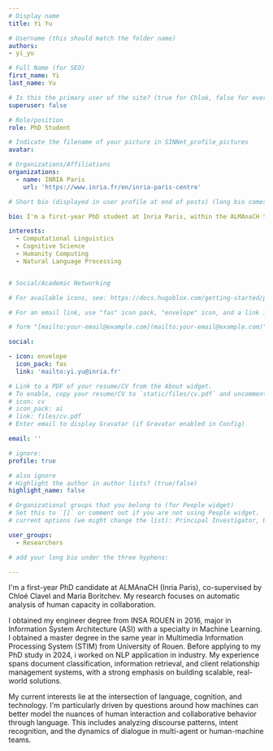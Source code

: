```yaml
---
# Display name
title: Yi Yu

# Username (this should match the folder name)
authors:
- yi_yu

# Full Name (for SEO)
first_name: Yi
last_name: Yu

# Is this the primary user of the site? (true for Chloé, false for everyone else)
superuser: false

# Role/position
role: PhD Student

# Indicate the filename of your picture in SINNet_profile_pictures
avatar:

# Organizations/Affiliations
organizations:
  - name: INRIA Paris
    url: 'https://www.inria.fr/en/inria-paris-centre'

# Short bio (displayed in user profile at end of posts) (long bio comes later)

bio: I'm a first-year PhD student at Inria Paris, within the ALMAnaCH team. My research focuses on analyzing human capacity in collaboration using conversational data. 

interests:
  - Computational Linguistics
  - Cognitive Science
  - Humanity Computing
  - Natural Language Processing


# Social/Academic Networking

# For available icons, see: https://docs.hugoblox.com/getting-started/page-builder/#icons

# For an email link, use "fas" icon pack, "envelope" icon, and a link in the

# form "[mailto:your-email@example.com](mailto:your-email@example.com)" or "#contact" for contact widget.

social:

- icon: envelope
  icon_pack: fas
  link: 'mailto:yi.yu@inria.fr'

# Link to a PDF of your resume/CV from the About widget.
# To enable, copy your resume/CV to `static/files/cv.pdf` and uncomment the lines below.
# icon: cv
# icon_pack: ai
# link: files/cv.pdf
# Enter email to display Gravatar (if Gravatar enabled in Config)

email: ''

# ignore:
profile: true

# also ignore
# Highlight the author in author lists? (true/false)
highlight_name: false

# Organizational groups that you belong to (for People widget)
# Set this to `[]` or comment out if you are not using People widget.
# current options (we might change the list): Principal Investigator, Researchers, Grad Students, Administration, Visitors, Alumni.

user_groups:
  - Researchers

# add your long bio under the three hyphens:

---
```


I'm a first-year PhD candidate at ALMAnaCH (Inria Paris), co-supervised by Chloé Clavel and Maria Boritchev. My research focuses on automatic analysis of human capacity in collaboration.

I obtained my engineer degree from INSA ROUEN in 2016, major in Information System Architecture (ASI) with a specialty in Machine Learning. I obtained a master degree in the same year in Multimedia Information Processing System (STIM) from University of Rouen. Before applying to my PhD study in 2024, i worked on NLP application in industry. My experience spans document classification, information retrieval, and client relationship management systems, with a strong emphasis on building scalable, real-world solutions.

My current interests lie at the intersection of language, cognition, and technology. I'm particularly driven by questions around how machines can better model the nuances of human interaction and collaborative behavior through language. This includes analyzing discourse patterns, intent recognition, and the dynamics of dialogue in multi-agent or human-machine teams.
